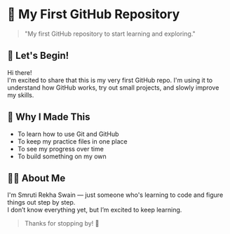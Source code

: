 # 🌟 My First GitHub Repository

> "My first GitHub repository to start learning and exploring."


## 🚀 Let's Begin!

Hi there!  
I'm excited to share that this is my very first GitHub repo. I'm using it to understand how GitHub works, try out small projects, and slowly improve my skills.


## 🧠 Why I Made This

- To learn how to use Git and GitHub  
- To keep my practice files in one place  
- To see my progress over time  
- To build something on my own


## 🙋‍♀ About Me

I'm Smruti Rekha Swain — just someone who's learning to code and figure things out step by step.  
I don’t know everything yet, but I’m excited to keep learning.


> Thanks for stopping by! 🙂

